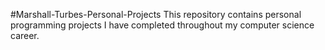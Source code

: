 #Marshall-Turbes-Personal-Projects
This repository contains personal programming projects I have completed throughout my computer science career.
